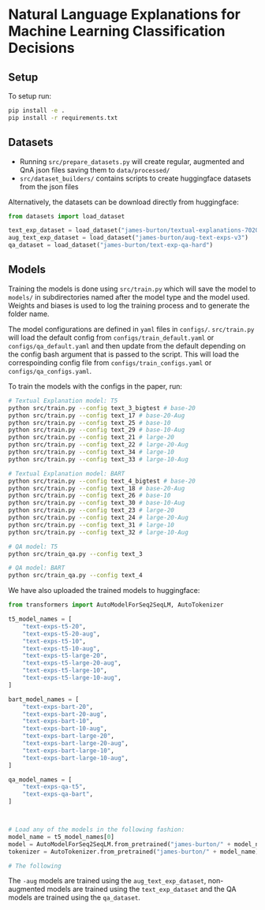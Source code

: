# Natural Language Explanations for Machine Learning Classification Decisions

## Setup

To setup run:

```bash
pip install -e .
pip install -r requirements.txt
```

## Datasets

* Running `src/prepare_datasets.py` will create regular, augmented and QnA json files saving them to `data/processed/`
* `src/dataset_builders/` contains scripts to create huggingface datasets from the json files 

Alternatively, the datasets can be download directly from huggingface:

```python
from datasets import load_dataset

text_exp_dataset = load_dataset("james-burton/textual-explanations-702010")
aug_text_exp_dataset = load_dataset("james-burton/aug-text-exps-v3")
qa_dataset = load_dataset("james-burton/text-exp-qa-hard")
```

## Models

Training the models is done using `src/train.py` which will save the model to `models/` in subdirectories named after the model type and the model used. Weights and biases is used to log the training process and to generate the folder name.

The model configurations are defined in `yaml` files in `configs/`. `src/train.py` will load the default config from `configs/train_default.yaml` or `configs/qa_default.yaml` and then update from the default depending on the config bash argument that is passed to the script. This will load the correspoinding config file from `configs/train_configs.yaml` or `configs/qa_configs.yaml`.

To train the models with the configs in the paper, run:

```bash
# Textual Explanation model: T5
python src/train.py --config text_3_bigtest # base-20
python src/train.py --config text_17 # base-20-Aug
python src/train.py --config text_25 # base-10
python src/train.py --config text_29 # base-10-Aug
python src/train.py --config text_21 # large-20
python src/train.py --config text_22 # large-20-Aug
python src/train.py --config text_34 # large-10
python src/train.py --config text_33 # large-10-Aug

# Textual Explanation model: BART
python src/train.py --config text_4_bigtest # base-20
python src/train.py --config text_18 # base-20-Aug
python src/train.py --config text_26 # base-10
python src/train.py --config text_30 # base-10-Aug
python src/train.py --config text_23 # large-20
python src/train.py --config text_24 # large-20-Aug
python src/train.py --config text_31 # large-10
python src/train.py --config text_32 # large-10-Aug

# QA model: T5
python src/train_qa.py --config text_3

# QA model: BART
python src/train_qa.py --config text_4

```

We have also uploaded the trained models to huggingface:

```python
from transformers import AutoModelForSeq2SeqLM, AutoTokenizer

t5_model_names = [
    "text-exps-t5-20",
    "text-exps-t5-20-aug",
    "text-exps-t5-10",
    "text-exps-t5-10-aug",
    "text-exps-t5-large-20",
    "text-exps-t5-large-20-aug",
    "text-exps-t5-large-10",
    "text-exps-t5-large-10-aug",
]

bart_model_names = [
    "text-exps-bart-20",
    "text-exps-bart-20-aug",
    "text-exps-bart-10",
    "text-exps-bart-10-aug",
    "text-exps-bart-large-20",
    "text-exps-bart-large-20-aug",
    "text-exps-bart-large-10",
    "text-exps-bart-large-10-aug",
]

qa_model_names = [
    "text-exps-qa-t5",
    "text-exps-qa-bart",
]



# Load any of the models in the following fashion:
model_name = t5_model_names[0]
model = AutoModelForSeq2SeqLM.from_pretrained("james-burton/" + model_name)
tokenizer = AutoTokenizer.from_pretrained("james-burton/" + model_name)

# The following 
```

The `-aug` models are trained using the `aug_text_exp_dataset`, non-augmented models are trained using the `text_exp_dataset` and the QA models are trained using the `qa_dataset`.
